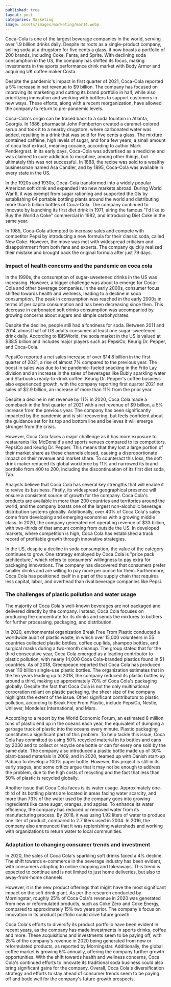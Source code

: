 ```yaml
---
published: true
layout: post
categories: Marketing
image: assets/images/marketing/mar14.webp
---
```


Coca-Cola is one of the largest beverage companies in the world, serving over 1.9 billion drinks daily. Despite its roots as a single-product company, selling soda at a drugstore for five cents a glass, it now boasts a portfolio of 200 brands, including Coke, Fanta, and Sprite. With declining soda consumption in the US, the company has shifted its focus, making investments in the sports performance drink market with Body Armor and acquiring UK coffee maker Costa. 

Despite the pandemic's impact in first quarter of 2021, Coca-Cola reported a 5% increase in net revenue to $9 billion. The company has focused on improving its marketing and cutting its brand portfolio in half, while also prioritizing innovation and working with bottlers to support customers in new ways. These efforts, along with a recent reorganization, have allowed the company to return to pre-pandemic levels.

Coca-Cola's origin can be traced back to a soda fountain in Atlanta, Georgia. In 1886, pharmacist John Pemberton created a caramel-colored syrup and took it to a nearby drugstore, where carbonated water was added, resulting in a drink that was sold for five cents a glass. The mixture contained caffeine, high levels of sugar, and for a few years, a small amount of coca leaf extract, meaning cocaine, according to author Mark Pendergrast. In its early days, Coca-Cola was advertised as a medicine and was claimed to cure addiction to morphine, among other things, but ultimately this was not successful. In 1888, the recipe was sold to a wealthy businessman named Asa Candler, and by 1895, Coca-Cola was available in every state in the US. 

In the 1920s and 1930s, Coca-Cola transformed into a widely popular American soft drink and expanded into new markets abroad. During World War II, it was exempt from sugar rationing and supported the GIs by establishing 64 portable bottling plants around the world and distributing more than 5 billion bottles of Coca-Cola. The company continued to innovate by launching its first diet drink in 1971, airing the famous "I'd like to Buy the World a Coke" commercial in 1982, and introducing Diet Coke in the same year.

In 1985, Coca-Cola attempted to increase sales and compete with competitor Pepsi by introducing a new formula for their classic soda, called New Coke. However, the move was met with widespread criticism and disappointment from both fans and experts. The company quickly realized their mistake and brought back the original formula after just 79 days.

### Impact of health concerns and the pandemic on coca cola
In the 1990s, the consumption of sugar-sweetened drinks in the US was increasing. However, a bigger challenge was about to emerge for Coca-Cola and other beverage companies. In the early 2000s, consumer focus shifted towards health and wellness, leading to a decline in soda consumption. The peak in consumption was reached in the early 2000s in terms of per capita consumption and has been decreasing since then. This decrease in carbonated soft drinks consumption was accompanied by growing concerns about sugars and simple carbohydrates. 

Despite the decline, people still had a fondness for soda. Between 2011 and 2014, almost half of US adults consumed at least one sugar-sweetened drink daily. According to IBISWorld, the soda market in the US is valued at $38.5 billion and includes major players such as PepsiCo, Keurig Dr. Pepper, and Coca-Cola.

PepsiCo reported a net sales increase of over $14.8 billion in the first quarter of 2021, a rise of almost 7% compared to the previous year. The boost in sales was due to the pandemic-fueled snacking in the Frito Lay division and an increase in the sales of beverages like Bubly sparkling water and Starbucks ready-to-drink coffee. Keurig Dr. Pepper's coffee business also experienced growth, with the company reporting first quarter 2021 net sales of $2.9 billion, an increase of more than 11% from the prior year.

Despite a decline in net revenue by 11% in 2020, Coca Cola made a comeback in the first quarter of 2021 with a net revenue of $9 billion, a 5% increase from the previous year. The company has been significantly impacted by the pandemic and is still recovering, but feels confident about the guidance set for its top and bottom line and believes it will emerge stronger from the crisis.

However, Coca Cola faces a major challenge as it has more exposure to restaurants like McDonald's and sports venues compared to its competitors, PepsiCo and Keurig Dr. Pepper. This means that they lost a large portion of their market share as these channels closed, causing a disproportionate impact on their revenue and market share. To counteract this loss, the soft drink maker reduced its global workforce by 11% and narrowed its brand portfolio from 400 to 200, including the discontinuation of its first diet soda, Tab.

Analysts believe that Coca Cola has several key strengths that will enable it to revive its business. Firstly, its widespread geographical presence will ensure a consistent source of growth for the company. Coca Cola's products are available in more than 200 countries and territories around the world, and the company boasts one of the largest non-alcoholic beverage distribution systems globally. Additionally, over 40% of Coca Cola's sales come from developing and emerging economies with a growing middle class. In 2020, the company generated net operating revenue of $33 billion, with two-thirds of that amount coming from outside the US. In developed markets, where competition is high, Coca Cola has established a track record of profitable growth through innovative strategies.

In the US, despite a decline in soda consumption, the value of the category continues to grow. One strategy employed by Coca Cola is "price pack architecture," which refers to consumers' willingness to pay extra for packaging innovations. The company has discovered that consumers prefer smaller drinks and are willing to pay more per ounce for them. Furthermore, Coca Cola has positioned itself in a part of the supply chain that requires less capital, labor, and overhead than rival beverage companies like Pepsi.

### The challenges of plastic pollution and water usage
The majority of Coca Cola's well-known beverages are not packaged and delivered directly by the company. Instead, Coca Cola focuses on producing the concentrate for its drinks and sends the mixtures to bottlers for further processing, packaging, and distribution.

In 2020, environmental organization Break Free From Plastic conducted a worldwide audit of plastic waste, in which over 15,000 volunteers in 55 countries collected plastic bottles, coffee cup lids, shampoo bottles, and surgical masks during a two-month cleanup. The group stated that for the third consecutive year, Coca Cola emerged as a leading contributor to plastic pollution, with nearly 14,000 Coca Cola-branded plastics found in 51 countries. As of 2018, Greenpeace reported that Coca Cola has produced over 110 billion single-use plastic bottles. The organization estimates that in the ten years leading up to 2018, the company reduced its plastic bottles by around a third, making up approximately 70% of Coca Cola's packaging globally. Despite the fact that Coca Cola is not the only multinational corporation reliant on plastic packaging, the sheer size of the company highlights the extent of the issue. Other significant contributors to plastic pollution, according to Break Free From Plastic, include PepsiCo, Nestle, Unilever, Mondelez International, and Mars.

According to a report by the World Economic Forum, an estimated 8 million tons of plastic end up in the oceans each year, the equivalent of dumping a garbage truck of plastic into the oceans every minute. Plastic packaging constitutes a significant part of this problem. To help tackle this issue, Coca Cola has committed to using 50% recycled material in its bottles and cans by 2030 and to collect or recycle one bottle or can for every one sold by the same date. The company also introduced a plastic bottle made up of 30% plant-based materials in 2009, and in 2020, teamed up with Danish start-up Pabaco to develop a 100% paper bottle. However, this project is still in its early stages, and some critics argue that it may not be enough to address the problem, due to the high costs of recycling and the fact that less than 50% of plastic is recycled globally.

Another issue that Coca Cola faces is its water usage. Approximately one-third of its bottling plants are located in areas facing water scarcity, and more than 73% of the water used by the company goes into growing ingredients like cane sugar, oranges, and apples. To enhance its water efficiency, the company has reduced or removed water from its manufacturing process. By 2018, it was using 1.92 liters of water to produce one liter of product, compared to 2.7 liters used in 2004. In 2016, the company also announced that it was replenishing watersheds and working with organizations to return water to local communities.

### Adaptation to changing consumer trends and investment
In 2020, the sales of Coca Cola's sparkling soft drinks faced a 4% decline. The shift towards e-commerce in the beverage industry has been evident, with consumers adapting to online shopping and takeaways. This trend is expected to continue and is not limited to just home deliveries, but also to away-from-home channels.

However, it is the new product offerings that might have the most significant impact on the soft drink giant. As per the research conducted by Morningstar, roughly 25% of Coca Cola's revenue in 2020 was generated from new or reformulated products, such as Coke Zero and Coke Energy, compared to approximately 15% two years prior. The company's focus on innovation in its product portfolio could drive future growth.

Coca Cola's efforts to diversify its product portfolio have been evident in recent years, as the company has made investments in sports drinks, coffee and more. These acquisitions and investments seem to be paying off, with 25% of the company's revenue in 2020 being generated from new or reformulated products, as reported by Morningstar. Additionally, the global coffee market is growing 6% annually, offering the company further growth opportunities. With the shift towards health and wellness concerns, Coca Cola's continued efforts to innovate its traditional soda business could also bring significant gains for the company. Overall, Coca Cola's diversification strategy and efforts to stay ahead of consumer trends seem to be paying off and bode well for the company's future growth prospects.




